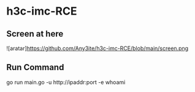 # h3c-imc-RCE

## Screen at here

![aratar]https://github.com/Any3ite/h3c-imc-RCE/blob/main/screen.png

## Run Command 
go run main.go -u http://ipaddr:port -e whoami

